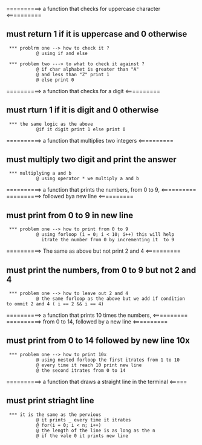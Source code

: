 ==========> a function that checks for uppercase character <==========
## must return 1 if it is uppercase and 0 otherwise
     *** problrm one --> how to check it ?
               @ using if and else
 
     *** problem two ---> to what to check it against ?
               @ if char alphabet is greater than "A" 
               @ and less than "Z" print 1 
               @ else print 0


==========> a function that checks for a digit <==========
## must rturn 1 if it is digit and 0 otherwise
     *** the same logic as the above 
               @if it digit print 1 else print 0



==========> a function that multiplies two integers <==========
## must multiply two digit and print the answer
     *** multiplying a and b
               @ using operator * we multiply a and b


==========> a function that prints the numbers, from 0 to 9, <==========
==========>          followed bya new line                   <==========
## must print from 0 to 9 in new line 
     *** problem one --> how to print from 0 to 9
               @ using forloop (i = 0; i < 10; i++) this will help 
                 itrate the number from 0 by incrementing it  to 9

==========> The same as above but not print 2 and 4 <==========
## must print  the numbers, from 0 to 9 but not 2 and 4 
     *** problem one --> how to leave out 2 and 4
               @ the same forloop as the above but we add if condition                   to ommit 2 and 4 ( i == 2 && i == 4)


==========> a function that prints 10 times the numbers, <==========    ==========> from 0 to 14, followed by a new line         <==========
## must print from 0 to 14 followed by new line 10x
     *** problem one --> how to print 10x 
               @ using nested forloop the first itrates from 1 to 10
               @ every time it reach 10 print new line
               @ the second itrates from 0 to 14

==========> a function that draws a straight line in the terminal <=====
## must print striaght line 
     *** it is the same as the pervious
               @ it prints _ every time it itrates 
               @ for(i = 0; i < n; i++) 
               @ the length of the line is as long as the n
               @ if the vale 0 it prints new line 

